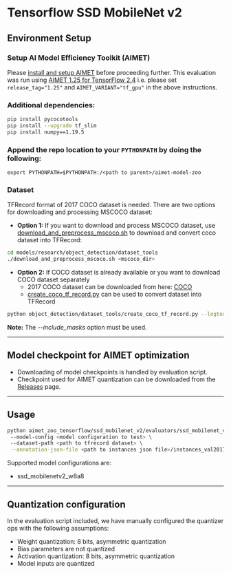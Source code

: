# Tensorflow SSD MobileNet v2

## Environment Setup 

### Setup AI Model Efficiency Toolkit (AIMET)
Please [install and setup AIMET](https://github.com/quic/aimet/blob/release-aimet-1.25/packaging/install.md) before proceeding further. This evaluation was run using [AIMET 1.25 for TensorFlow 2.4](https://github.com/quic/aimet/releases/tag/1.25) i.e. please set `release_tag="1.25"` and `AIMET_VARIANT="tf_gpu"` in the above instructions.

### Additional dependencies:
```bash
pip install pycocotools
pip install --upgrade tf_slim
pip install numpy==1.19.5
```

### Append the repo location to your `PYTHONPATH` by doing the following:
  `export PYTHONPATH=$PYTHONPATH:/<path to parent>/aimet-model-zoo`

### Dataset 
TFRecord format of 2017 COCO dataset is needed. There are two options for downloading and processing MSCOCO dataset: 
- **Option 1:** If you want to download and process MSCOCO dataset, use [download_and_preprocess_mscoco.sh](https://github.com/tensorflow/models/blob/master/research/object_detection/dataset_tools/download_and_preprocess_mscoco.sh) to download and convert coco dataset into TFRecord:
```bash
cd models/research/object_detection/dataset_tools
./download_and_preprocess_mscoco.sh <mscoco_dir>
```

- **Option 2:** If COCO dataset is already available or you want to download COCO dataset separately
  - 2017 COCO dataset can be downloaded from here: [COCO](https://cocodataset.org/#download)
  - [create_coco_tf_record.py](https://github.com/tensorflow/models/blob/master/research/object_detection/dataset_tools/create_coco_tf_record.py) can be used to convert dataset into TFRecord
  
```bash
python object_detection/dataset_tools/create_coco_tf_record.py --logtostderr --include_masks --train_image_dir=./MSCOCO_PATH/images/train2017/ --val_image_dir=./MSCOCO_PATH/images/val2017/ --test_image_dir=./MSCOCO_PATH/images/test2017/ --train_annotations_file=./MSCOCO_PATH/annotations/instances_train2017.json --val_annotations_file=./MSCOCO_PATH/annotations/instances_val2017.json --testdev_annotations_file=./MSCOCO_PATH/annotations/image_info_test2017.json --output_dir=./OUTPUT_DIR/
```
**Note:** The *--include_masks* option must be used. 

---

## Model checkpoint for AIMET optimization
 - Downloading of model checkpoints is handled by evaluation script.
 - Checkpoint used for AIMET quantization can be downloaded from the [Releases](/../../releases) page.

 ---

## Usage
```bash
python aimet_zoo_tensorflow/ssd_mobilenet_v2/evaluators/ssd_mobilenet_v2_quanteval.py \ 
 --model-config <model configuration to test> \ 
 --dataset-path <path to tfrecord dataset> \
 --annotation-json-file <path to instances json file>/instances_val2017.json
```

Supported model configurations are:
- ssd_mobilenetv2_w8a8

---

## Quantization configuration
In the evaluation script included, we have manually configured the quantizer ops with the following assumptions:
- Weight quantization: 8 bits, asymmetric quantization
- Bias parameters are not quantized
- Activation quantization: 8 bits, asymmetric quantization
- Model inputs are quantized

